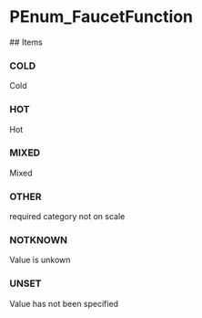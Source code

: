 # PEnum_FaucetFunction

<!-- end of definition -->## Items

### COLD
Cold

### HOT
Hot

### MIXED
Mixed

### OTHER
required category not on scale

### NOTKNOWN
Value is unkown

### UNSET
Value has not been specified
